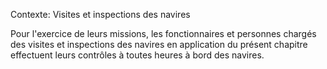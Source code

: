 Contexte: Visites et inspections des navires

Pour l'exercice de leurs missions, les fonctionnaires et personnes chargés des visites et inspections des navires en application du présent chapitre effectuent leurs contrôles à toutes heures à bord des navires.